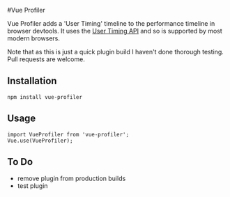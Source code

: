 #Vue Profiler

Vue Profiler adds a 'User Timing' timeline to the performance timeline in browser devtools. It uses the [User Timing API](https://developer.mozilla.org/en-US/docs/Web/API/User_Timing_API) and so is supported by most modern browsers.

Note that as this is just a quick plugin build I haven't done thorough testing. Pull requests are welcome.

## Installation
```
npm install vue-profiler

```

## Usage
```
import VueProfiler from 'vue-profiler';
Vue.use(VueProfiler);
```

## To Do
- remove plugin from production builds
- test plugin